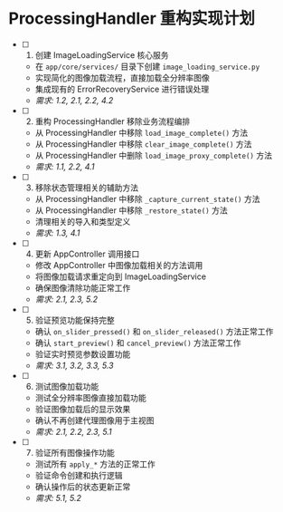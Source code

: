 # ProcessingHandler 重构实现计划

- [ ] 1. 创建 ImageLoadingService 核心服务
  - 在 `app/core/services/` 目录下创建 `image_loading_service.py`
  - 实现简化的图像加载流程，直接加载全分辨率图像
  - 集成现有的 ErrorRecoveryService 进行错误处理
  - _需求: 1.2, 2.1, 2.2, 4.2_

- [ ] 2. 重构 ProcessingHandler 移除业务流程编排
  - 从 ProcessingHandler 中移除 `load_image_complete()` 方法
  - 从 ProcessingHandler 中移除 `clear_image_complete()` 方法  
  - 从 ProcessingHandler 中删除 `load_image_proxy_complete()` 方法
  - _需求: 1.1, 2.2, 4.1_

- [ ] 3. 移除状态管理相关的辅助方法
  - 从 ProcessingHandler 中移除 `_capture_current_state()` 方法
  - 从 ProcessingHandler 中移除 `_restore_state()` 方法
  - 清理相关的导入和类型定义
  - _需求: 1.3, 4.1_

- [ ] 4. 更新 AppController 调用接口
  - 修改 AppController 中图像加载相关的方法调用
  - 将图像加载请求重定向到 ImageLoadingService
  - 确保图像清除功能正常工作
  - _需求: 2.1, 2.3, 5.2_

- [ ] 5. 验证预览功能保持完整
  - 确认 `on_slider_pressed()` 和 `on_slider_released()` 方法正常工作
  - 确认 `start_preview()` 和 `cancel_preview()` 方法正常工作
  - 验证实时预览参数设置功能
  - _需求: 3.1, 3.2, 3.3, 5.3_

- [ ] 6. 测试图像加载功能
  - 测试全分辨率图像直接加载功能
  - 验证图像加载后的显示效果
  - 确认不再创建代理图像用于主视图
  - _需求: 2.1, 2.2, 2.3, 5.1_

- [ ] 7. 验证所有图像操作功能
  - 测试所有 `apply_*` 方法的正常工作
  - 验证命令创建和执行逻辑
  - 确认操作后的状态更新正常
  - _需求: 5.1, 5.2_